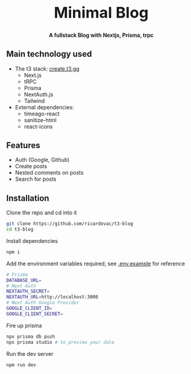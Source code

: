 <h1 align="center" style="font-size: 40px">Minimal Blog</h1>

<p align="center"><strong>A fullstack Blog with Nextjs, Prisma, trpc</strong></p>

## Main technology used

- The t3 stack: [create.t3.gg](https://create.t3.gg/)
  - Next.js
  - tRPC
  - Prisma
  - NextAuth.js
  - Tailwind
- External dependencies:
  - timeago-react
  - sanitize-html
  - react-icons

## Features

- Auth (Google, Github)
- Create posts
- Nested comments on posts
- Search for posts

## Installation

Clone the repo and cd into it

```bash
git clone https://github.com/ricardovac/t3-blog
cd t3-blog
```

Install dependencies

```bash
npm i
```

Add the environment variables required, see [.env.example](/.env.example) for reference

```bash
# Prisma
DATABASE_URL=
# Next Auth
NEXTAUTH_SECRET=
NEXTAUTH_URL=http://localhost:3000
# Next Auth Google Provider
GOOGLE_CLIENT_ID=
GOOGLE_CLIENT_SECRET=
```

Fire up prisma

```bash
npx prisma db push
npx prisma studio # to preview your data
```

Run the dev server

```bash
npm run dev
```

